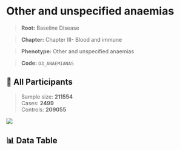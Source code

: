 # Other and unspecified anaemias

> **Root:** Baseline Disease  

> **Chapter:** Chapter III- Blood and immune  

> **Phenotype:** Other and unspecified anaemias  

> **Code:** `D3_ANAEMIANAS`

## 🧪 All Participants  
> Sample size: **211554**  
> Cases: **2499**  
> Controls: **209055**
<img src="/Sensitive/Figures/ALL/Baseline/D3_ANAEMIANAS.png"/>

## 📊 Data Table
<CsvTableMRF src="/Sensitive/Data/ALL/Baseline/LG_D3_ANAEMIANAS.csv"/>

